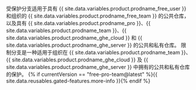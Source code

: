 受保护分支适用于具有 {{ site.data.variables.product.prodname_free_user }} 和组织的 {{ site.data.variables.product.prodname_free_team }} 的公共仓库，以及具有 {{ site.data.variables.product.prodname_pro }}、{{ site.data.variables.product.prodname_team }}、{{ site.data.variables.product.prodname_ghe_cloud }} 和 {{ site.data.variables.product.prodname_ghe_server }} 的公共和私有仓库。 限制分支是一种适用于组织在 {{ site.data.variables.product.prodname_team }}、{{ site.data.variables.product.prodname_ghe_cloud }} 及 {{ site.data.variables.product.prodname_ghe_server }} 中拥有的公共和私有仓库的保护。 {% if currentVersion == "free-pro-team@latest" %}{{ site.data.reusables.gated-features.more-info }}{% endif %}

